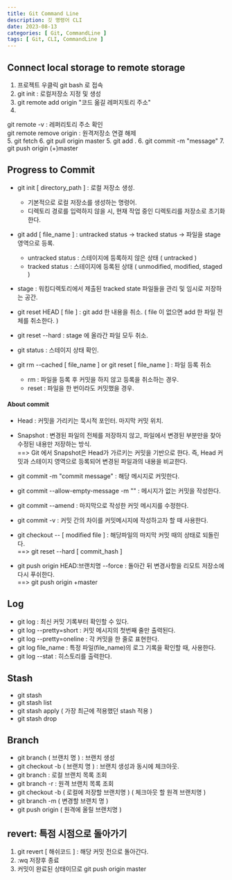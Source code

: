```yaml
---
title: Git Command Line
description: 깃 명령어 CLI
date: 2023-08-13
categories: [ Git, CommandLine ]
tags: [ Git, CLI, CommandLine ]
---
```


<h2> Connect local storage to remote storage </h2>

1. 프로젝트 우클릭 git bash 로 접속  
2. git init : 로컬저장소 지정 및 생성
3. git remote add origin "코드 옮길 레퍼지토리 주소"
4. 
  git remote -v : 레퍼리토리 주소 확인   
  git remote remove origin : 원격저장소 연결 해제  
5. git fetch
6. git pull origin master
5. git add .
6. git commit -m "message" 
7. git push origin (+)master

<h2> Progress to Commit </h2>

* git init [ directory_path ] : 로컬 저장소 생성.   
  - 기본적으로 로컬 저장소를 생성하는 명령어.   
  - 디렉토리 경로를 입력하지 않을 시, 현재 작업 중인 디렉토리를 저장소로 초기화한다.     
  
* git add [ file_name ] : untracked status -&gt; tracked status -&gt; 파일을 stage 영역으로 등록.  
  - untracked status : 스테이지에 등록하지 않은 상태 ( untracked )  
  - tracked status : 스테이지에 등록된 상태 ( unmodified, modified, staged )  
* stage : 워킹디렉토리에서 제출된 tracked state 파일들을 관리 및 임시로 저장하는 공간.  
  
* git reset HEAD [ file ] : git add 한 내용을 취소. ( file 이 없으면 add 한 파일 전체를 취소한다. )  
* git reset --hard : stage 에 올라간 파일 모두 취소.   
  
* git status : 스테이지 상태 확인.  
  
* git rm --cached [ file_name ] or git reset [ file_name ] : 파일 등록 취소  
  - rm : 파일을 등록 후 커밋을 하지 않고 등록을 취소하는 경우.  
  - reset : 파일을 한 번이라도 커밋했을 경우.   

<h4> About commit </h4>

* Head : 커밋을 가리키는 묵시적 포인터. 마지막 커밋 위치.   
* Snapshot : 변경된 파일의 전체를 저장하지 않고, 파일에서 변경된 부분만을 찾아 수정된 내용만 저장하는 방식.   
==&gt; Git 에서 Snapshot은 Head가 가르키는 커밋을 기반으로 한다. 즉, Head 커밋과 스테이지 영역으로 등록되어 변경된 파일과의 내용을 비교한다.  
  
* git commit -m "commit message" : 해당 메시지로 커밋한다.  
* git commit --allow-empty-message -m "" : 메시지가 없는 커밋을 작성한다.  
* git commit --amend : 마지막으로 작성한 커밋 메시지를 수정한다.  
* git commit -v : 커밋 간의 차이를 커밋메시지에 작성하고자 할 때 사용한다.  
* git checkout -- [ modified file ] : 해당파일의 마지막 커밋 때의 상태로 되돌린다.  
  ==&gt; git reset --hard [ commit_hash ]  
* git push origin HEAD:브랜치명 --force : 돌아간 뒤 변경사항을 리모트 저장소에 다시 푸쉬한다.  
  ==&gt; git push origin +master  

<h2> Log </h2>

* git log : 최신 커밋 기록부터 확인할 수 있다. 
* git log --pretty=short : 커밋 메시지의 첫번째 줄만 출력된다. 
* git log --pretty=oneline : 각 커밋을 한 줄로 표현한다.
* git log file_name : 특정 파일(file_name)의 로그 기록을 확인할 때, 사용한다.  
* git log --stat : 히스토리를 출력한다. 

<h2> Stash </h2>

* git stash
* git stash list
* git stash apply ( 가장 최근에 적용했던 stash 적용 )
* git stash drop 

<h2> Branch </h2>

* git branch ( 브랜치 명 ) : 브랜치 생성
* git checkout -b ( 브랜치 명 ) : 브랜치 생성과 동시에 체크아웃.
* git branch : 로컬 브랜치 목록 조회
* git branch -r : 원격 브랜치 목록 조회
* git checkout -b ( 로컬에 저장할 브랜치명 ) ( 체크아웃 할 원격 브랜치명 )
* git branch -m ( 변경할 브랜치 명 )
* git push origin ( 원격에 올릴 브랜치명 )
  
<h2>revert: 특점 시점으로 돌아가기</h2>

1. git revert [ 해쉬코드 ] : 해당 커밋 전으로 돌아간다.   
2. :wq 저장후 종료  
3. 커밋이 완료된 상태이므로 git push origin master



